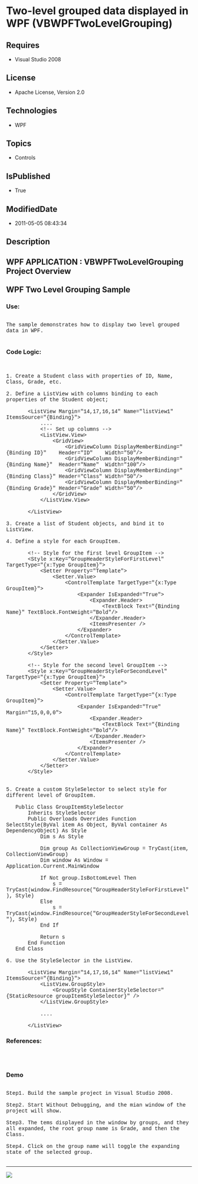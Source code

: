 # Two-level grouped data displayed in WPF (VBWPFTwoLevelGrouping)
## Requires
* Visual Studio 2008
## License
* Apache License, Version 2.0
## Technologies
* WPF
## Topics
* Controls
## IsPublished
* True
## ModifiedDate
* 2011-05-05 08:43:34
## Description

<p style="font-family:Courier New"></p>
<h2>WPF APPLICATION : VBWPFTwoLevelGrouping Project Overview<br>
<br>
WPF Two Level Grouping Sample<br>
</h2>
<p style="font-family:Courier New"></p>
<h3>Use:</h3>
<p style="font-family:Courier New"><br>
The sample demonstrates how to display two level grouped data in WPF.<br>
&nbsp; <br>
</p>
<h3>Code Logic:</h3>
<p style="font-family:Courier New"><br>
<br>
1. Create a Student class with properties of ID, Name, Class, Grade, etc.<br>
<br>
2. Define a ListView with columns binding to each properties of the Student object;<br>
<br>
&nbsp; &nbsp; &nbsp; &nbsp;&lt;ListView Margin=&quot;14,17,16,14&quot; Name=&quot;listView1&quot; ItemsSource=&quot;{Binding}&quot;&gt;<br>
&nbsp; &nbsp; &nbsp; &nbsp; &nbsp; &nbsp;....<br>
&nbsp; &nbsp; &nbsp; &nbsp; &nbsp; &nbsp;&lt;!-- Set up columns --&gt;<br>
&nbsp; &nbsp; &nbsp; &nbsp; &nbsp; &nbsp;&lt;ListView.View&gt;<br>
&nbsp; &nbsp; &nbsp; &nbsp; &nbsp; &nbsp; &nbsp; &nbsp;&lt;GridView&gt;<br>
&nbsp; &nbsp; &nbsp; &nbsp; &nbsp; &nbsp; &nbsp; &nbsp; &nbsp; &nbsp;&lt;GridViewColumn DisplayMemberBinding=&quot;{Binding ID}&quot; &nbsp; &nbsp;Header=&quot;ID&quot; &nbsp; &nbsp;Width=&quot;50&quot;/&gt;<br>
&nbsp; &nbsp; &nbsp; &nbsp; &nbsp; &nbsp; &nbsp; &nbsp; &nbsp; &nbsp;&lt;GridViewColumn DisplayMemberBinding=&quot;{Binding Name}&quot; &nbsp;Header=&quot;Name&quot; &nbsp;Width=&quot;100&quot;/&gt;<br>
&nbsp; &nbsp; &nbsp; &nbsp; &nbsp; &nbsp; &nbsp; &nbsp; &nbsp; &nbsp;&lt;GridViewColumn DisplayMemberBinding=&quot;{Binding Class}&quot; Header=&quot;Class&quot; Width=&quot;50&quot;/&gt;<br>
&nbsp; &nbsp; &nbsp; &nbsp; &nbsp; &nbsp; &nbsp; &nbsp; &nbsp; &nbsp;&lt;GridViewColumn DisplayMemberBinding=&quot;{Binding Grade}&quot; Header=&quot;Grade&quot; Width=&quot;50&quot;/&gt;<br>
&nbsp; &nbsp; &nbsp; &nbsp; &nbsp; &nbsp; &nbsp; &nbsp;&lt;/GridView&gt;<br>
&nbsp; &nbsp; &nbsp; &nbsp; &nbsp; &nbsp;&lt;/ListView.View&gt;<br>
&nbsp; &nbsp; &nbsp; &nbsp; &nbsp; &nbsp;<br>
&nbsp; &nbsp; &nbsp; &nbsp;&lt;/ListView&gt;<br>
&nbsp; &nbsp; <br>
3. Create a list of Student objects, and bind it to ListView.<br>
<br>
4. Define a style for each GroupItem.<br>
<br>
&nbsp; &nbsp; &nbsp; &nbsp;&lt;!-- Style for the first level GroupItem --&gt;<br>
&nbsp; &nbsp; &nbsp; &nbsp;&lt;Style x:Key=&quot;GroupHeaderStyleForFirstLevel&quot; TargetType=&quot;{x:Type GroupItem}&quot;&gt;<br>
&nbsp; &nbsp; &nbsp; &nbsp; &nbsp; &nbsp;&lt;Setter Property=&quot;Template&quot;&gt;<br>
&nbsp; &nbsp; &nbsp; &nbsp; &nbsp; &nbsp; &nbsp; &nbsp;&lt;Setter.Value&gt;<br>
&nbsp; &nbsp; &nbsp; &nbsp; &nbsp; &nbsp; &nbsp; &nbsp; &nbsp; &nbsp;&lt;ControlTemplate TargetType=&quot;{x:Type GroupItem}&quot;&gt;<br>
&nbsp; &nbsp; &nbsp; &nbsp; &nbsp; &nbsp; &nbsp; &nbsp; &nbsp; &nbsp; &nbsp; &nbsp;&lt;Expander IsExpanded=&quot;True&quot;&gt;<br>
&nbsp; &nbsp; &nbsp; &nbsp; &nbsp; &nbsp; &nbsp; &nbsp; &nbsp; &nbsp; &nbsp; &nbsp; &nbsp; &nbsp;&lt;Expander.Header&gt;<br>
&nbsp; &nbsp; &nbsp; &nbsp; &nbsp; &nbsp; &nbsp; &nbsp; &nbsp; &nbsp; &nbsp; &nbsp; &nbsp; &nbsp; &nbsp; &nbsp;&lt;TextBlock Text=&quot;{Binding Name}&quot; TextBlock.FontWeight=&quot;Bold&quot;/&gt;<br>
&nbsp; &nbsp; &nbsp; &nbsp; &nbsp; &nbsp; &nbsp; &nbsp; &nbsp; &nbsp; &nbsp; &nbsp; &nbsp; &nbsp;&lt;/Expander.Header&gt;<br>
&nbsp; &nbsp; &nbsp; &nbsp; &nbsp; &nbsp; &nbsp; &nbsp; &nbsp; &nbsp; &nbsp; &nbsp; &nbsp; &nbsp;&lt;ItemsPresenter /&gt;<br>
&nbsp; &nbsp; &nbsp; &nbsp; &nbsp; &nbsp; &nbsp; &nbsp; &nbsp; &nbsp; &nbsp; &nbsp;&lt;/Expander&gt;<br>
&nbsp; &nbsp; &nbsp; &nbsp; &nbsp; &nbsp; &nbsp; &nbsp; &nbsp; &nbsp;&lt;/ControlTemplate&gt;<br>
&nbsp; &nbsp; &nbsp; &nbsp; &nbsp; &nbsp; &nbsp; &nbsp;&lt;/Setter.Value&gt;<br>
&nbsp; &nbsp; &nbsp; &nbsp; &nbsp; &nbsp;&lt;/Setter&gt;<br>
&nbsp; &nbsp; &nbsp; &nbsp;&lt;/Style&gt;<br>
&nbsp; &nbsp; &nbsp; &nbsp;<br>
&nbsp; &nbsp; &nbsp; &nbsp;&lt;!-- Style for the second level GroupItem --&gt;<br>
&nbsp; &nbsp; &nbsp; &nbsp;&lt;Style x:Key=&quot;GroupHeaderStyleForSecondLevel&quot; TargetType=&quot;{x:Type GroupItem}&quot;&gt;<br>
&nbsp; &nbsp; &nbsp; &nbsp; &nbsp; &nbsp;&lt;Setter Property=&quot;Template&quot;&gt;<br>
&nbsp; &nbsp; &nbsp; &nbsp; &nbsp; &nbsp; &nbsp; &nbsp;&lt;Setter.Value&gt;<br>
&nbsp; &nbsp; &nbsp; &nbsp; &nbsp; &nbsp; &nbsp; &nbsp; &nbsp; &nbsp;&lt;ControlTemplate TargetType=&quot;{x:Type GroupItem}&quot;&gt;<br>
&nbsp; &nbsp; &nbsp; &nbsp; &nbsp; &nbsp; &nbsp; &nbsp; &nbsp; &nbsp; &nbsp; &nbsp;&lt;Expander IsExpanded=&quot;True&quot; Margin=&quot;15,0,0,0&quot;&gt;<br>
&nbsp; &nbsp; &nbsp; &nbsp; &nbsp; &nbsp; &nbsp; &nbsp; &nbsp; &nbsp; &nbsp; &nbsp; &nbsp; &nbsp;&lt;Expander.Header&gt;<br>
&nbsp; &nbsp; &nbsp; &nbsp; &nbsp; &nbsp; &nbsp; &nbsp; &nbsp; &nbsp; &nbsp; &nbsp; &nbsp; &nbsp; &nbsp; &nbsp;&lt;TextBlock Text=&quot;{Binding Name}&quot; TextBlock.FontWeight=&quot;Bold&quot;/&gt;<br>
&nbsp; &nbsp; &nbsp; &nbsp; &nbsp; &nbsp; &nbsp; &nbsp; &nbsp; &nbsp; &nbsp; &nbsp; &nbsp; &nbsp;&lt;/Expander.Header&gt;<br>
&nbsp; &nbsp; &nbsp; &nbsp; &nbsp; &nbsp; &nbsp; &nbsp; &nbsp; &nbsp; &nbsp; &nbsp; &nbsp; &nbsp;&lt;ItemsPresenter /&gt;<br>
&nbsp; &nbsp; &nbsp; &nbsp; &nbsp; &nbsp; &nbsp; &nbsp; &nbsp; &nbsp; &nbsp; &nbsp;&lt;/Expander&gt;<br>
&nbsp; &nbsp; &nbsp; &nbsp; &nbsp; &nbsp; &nbsp; &nbsp; &nbsp; &nbsp;&lt;/ControlTemplate&gt;<br>
&nbsp; &nbsp; &nbsp; &nbsp; &nbsp; &nbsp; &nbsp; &nbsp;&lt;/Setter.Value&gt;<br>
&nbsp; &nbsp; &nbsp; &nbsp; &nbsp; &nbsp;&lt;/Setter&gt;<br>
&nbsp; &nbsp; &nbsp; &nbsp;&lt;/Style&gt; <br>
&nbsp; &nbsp; &nbsp; &nbsp;<br>
<br>
5. Create a custom StyleSelector to select style for different level of GroupItem.<br>
<br>
&nbsp; &nbsp;Public Class GroupItemStyleSelector<br>
&nbsp; &nbsp; &nbsp; &nbsp;Inherits StyleSelector<br>
&nbsp; &nbsp; &nbsp; &nbsp;Public Overloads Overrides Function SelectStyle(ByVal item As Object, ByVal container As DependencyObject) As Style<br>
&nbsp; &nbsp; &nbsp; &nbsp; &nbsp; &nbsp;Dim s As Style<br>
<br>
&nbsp; &nbsp; &nbsp; &nbsp; &nbsp; &nbsp;Dim group As CollectionViewGroup = TryCast(item, CollectionViewGroup)<br>
&nbsp; &nbsp; &nbsp; &nbsp; &nbsp; &nbsp;Dim window As Window = Application.Current.MainWindow<br>
<br>
&nbsp; &nbsp; &nbsp; &nbsp; &nbsp; &nbsp;If Not group.IsBottomLevel Then<br>
&nbsp; &nbsp; &nbsp; &nbsp; &nbsp; &nbsp; &nbsp; &nbsp;s = TryCast(window.FindResource(&quot;GroupHeaderStyleForFirstLevel&quot;), Style)<br>
&nbsp; &nbsp; &nbsp; &nbsp; &nbsp; &nbsp;Else<br>
&nbsp; &nbsp; &nbsp; &nbsp; &nbsp; &nbsp; &nbsp; &nbsp;s = TryCast(window.FindResource(&quot;GroupHeaderStyleForSecondLevel&quot;), Style)<br>
&nbsp; &nbsp; &nbsp; &nbsp; &nbsp; &nbsp;End If<br>
<br>
&nbsp; &nbsp; &nbsp; &nbsp; &nbsp; &nbsp;Return s<br>
&nbsp; &nbsp; &nbsp; &nbsp;End Function<br>
&nbsp; &nbsp;End Class<br>
&nbsp; &nbsp;<br>
6. Use the StyleSelector in the ListView.<br>
<br>
&nbsp; &nbsp; &nbsp; &nbsp;&lt;ListView Margin=&quot;14,17,16,14&quot; Name=&quot;listView1&quot; ItemsSource=&quot;{Binding}&quot;&gt;<br>
&nbsp; &nbsp; &nbsp; &nbsp; &nbsp; &nbsp;&lt;ListView.GroupStyle&gt;<br>
&nbsp; &nbsp; &nbsp; &nbsp; &nbsp; &nbsp; &nbsp; &nbsp;&lt;GroupStyle ContainerStyleSelector=&quot;{StaticResource groupItemStyleSelector}&quot; /&gt;<br>
&nbsp; &nbsp; &nbsp; &nbsp; &nbsp; &nbsp;&lt;/ListView.GroupStyle&gt;<br>
&nbsp; &nbsp; &nbsp; &nbsp; &nbsp; &nbsp;<br>
&nbsp; &nbsp; &nbsp; &nbsp; &nbsp; &nbsp;....<br>
&nbsp; &nbsp; &nbsp; &nbsp; &nbsp; &nbsp;<br>
&nbsp; &nbsp; &nbsp; &nbsp;&lt;/ListView&gt;<br>
</p>
<h3>References:</h3>
<p style="font-family:Courier New"><br>
&nbsp; <br>
</p>
<h3>Demo</h3>
<p style="font-family:Courier New"><br>
Step1. Build the sample project in Visual Studio 2008.<br>
<br>
Step2. Start Without Debugging, and the mian window of the project will show.<br>
<br>
Step3. The tems displayed in the window by groups, and they all expanded, the root group name is Grade, and then the Class.<br>
<br>
Step4. Click on the group name will toggle the expanding state of the selected group.<br>
<br>
</p>
<hr>
<div><a href="http://go.microsoft.com/?linkid=9759640" style="margin-top:3px"><img src="http://bit.ly/onecodelogo">
</a></div>
